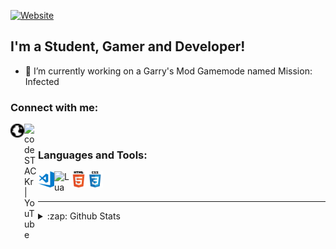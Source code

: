 [![Website](https://i.imgur.com/7Dhx7Pi.gif)](https://modern-gaming.net/user/3388-supreemeguy/)

## I'm a Student, Gamer and Developer!

- 🔭 I’m currently working on a Garry's Mod Gamemode named Mission: Infected

### Connect with me:

[<img align="left" alt="SupreemeGuy" width="22px" src="https://raw.githubusercontent.com/iconic/open-iconic/master/svg/globe.svg" />][website]
[<img align="left" alt="codeSTACKr | YouTube" width="22px" src="https://cdn.jsdelivr.net/npm/simple-icons@v3/icons/youtube.svg" />][youtube]

<br />

### Languages and Tools:

<img align="left" alt="Visual Studio Code" width="26px" src="https://raw.githubusercontent.com/github/explore/80688e429a7d4ef2fca1e82350fe8e3517d3494d/topics/visual-studio-code/visual-studio-code.png" />
<img align="left" alt="Lua" width="26px" src="https://i.imgur.com/297rttz.png" />
<img align="left" alt="HTML5" width="26px" src="https://raw.githubusercontent.com/github/explore/80688e429a7d4ef2fca1e82350fe8e3517d3494d/topics/html/html.png" />
<img align="left" alt="CSS3" width="26px" src="https://raw.githubusercontent.com/github/explore/80688e429a7d4ef2fca1e82350fe8e3517d3494d/topics/css/css.png" />
<br />
<br />


---

<details>
  <summary>:zap: Github Stats</summary>

  <img align="left" alt="SupreeemGuy's Github Stats" src="https://github-readme-stats.vercel.app/api?username=SupreemeGuy&show_icons=true&hide_border=true" />

</details>

[website]: https://steamcommunity.com/id/supreemeplayer/
[youtube]: https://www.youtube.com/channel/UCN7jLVtb4NqgwbfFQCb9RWw/
[instagram]: /
